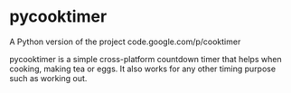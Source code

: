 # pycooktimer
A Python version of the project code.google.com/p/cooktimer

pycooktimer is a simple cross-platform countdown timer that helps when cooking, 
making tea or eggs. It also works for any other timing purpose such as 
working out.
